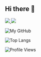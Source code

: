 ## Hi there 👋

<a href="https://github.com/JuliusKoenig/GitHub-Language-Stats">
  <img src="https://github.com/JuliusKoenig/GitHub-Language-Stats/blob/master/generated/overview.svg#gh-dark-mode-only" />
  <img src="https://github.com/JuliusKoenig/GitHub-Language-Stats/blob/master/generated/languages.svg#gh-dark-mode-only" />
</a>

![My GitHub](https://github-readme-stats.vercel.app/api?username=JuliusKoenig&count_private=true&show_icons=true&theme=dark&include_all_commits=true)

![Top Langs](https://github-readme-stats.vercel.app/api/top-langs/?username=JuliusKoenig&theme=dark&hide=html,php,css&count_private=true&show_icons=true&layout=compact)

![Profile Views](https://komarev.com/ghpvc/?username=JuliusKoenig)

<!--
**JuliusKoenig/JuliusKoenig** is a ✨ _special_ ✨ repository because its `README.md` (this file) appears on your GitHub profile.

Here are some ideas to get you started:

- 🔭 I’m currently working on ...
- 🌱 I’m currently learning ...
- 👯 I’m looking to collaborate on ...
- 🤔 I’m looking for help with ...
- 💬 Ask me about ...
- 📫 How to reach me: ...
- 😄 Pronouns: ...
- ⚡ Fun fact: ...
-->
